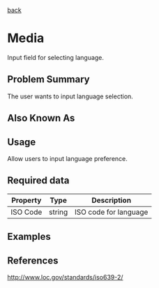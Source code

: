 [back](#)

# Media

Input field for selecting language.

## Problem Summary

The user wants to input language selection. 

## Also Known As



## Usage

Allow users to input language preference. 

## Required data


Property | Type | Description
------------ | ------------- | -------------
ISO Code | string | ISO code for language

## Examples



## References

http://www.loc.gov/standards/iso639-2/


